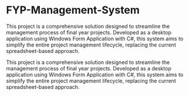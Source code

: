 # FYP-Management-System

This project is a comprehensive solution designed to streamline the management process of final year projects. Developed as a desktop application using Windows Form Application with C#, this system aims to simplify the entire project management lifecycle, replacing the current spreadsheet-based approach.

This project is a comprehensive solution designed to streamline the management process of final year projects. Developed as a desktop application using Windows Form Application with C#, this system aims to simplify the entire project management lifecycle, replacing the current spreadsheet-based approach.